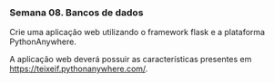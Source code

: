 ### Semana 08. Bancos de dados
Crie uma aplicação web utilizando o framework flask e a plataforma PythonAnywhere.

A aplicação web deverá possuir as características presentes em https://teixeif.pythonanywhere.com/.
 
